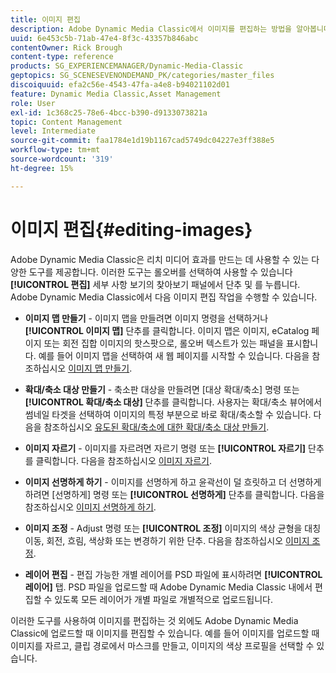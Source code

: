 ```yaml
---
title: 이미지 편집
description: Adobe Dynamic Media Classic에서 이미지를 편집하는 방법을 알아봅니다.
uuid: 6e453c5b-71ab-47e4-8f3c-43357b846abc
contentOwner: Rick Brough
content-type: reference
products: SG_EXPERIENCEMANAGER/Dynamic-Media-Classic
geptopics: SG_SCENESEVENONDEMAND_PK/categories/master_files
discoiquuid: efa2c56e-4543-47fa-a4e8-b94021102d01
feature: Dynamic Media Classic,Asset Management
role: User
exl-id: 1c368c25-78e6-4bcc-b390-d9133073821a
topic: Content Management
level: Intermediate
source-git-commit: faa1784e1d19b1167cad5749dc04227e3ff388e5
workflow-type: tm+mt
source-wordcount: '319'
ht-degree: 15%

---
```


# 이미지 편집{#editing-images}

Adobe Dynamic Media Classic은 리치 미디어 효과를 만드는 데 사용할 수 있는 다양한 도구를 제공합니다. 이러한 도구는 롤오버를 선택하여 사용할 수 있습니다 **[!UICONTROL 편집]** 세부 사항 보기의 찾아보기 패널에서 단추 및 를 누릅니다. Adobe Dynamic Media Classic에서 다음 이미지 편집 작업을 수행할 수 있습니다.

* **이미지 맵 만들기** - 이미지 맵을 만들려면 이미지 명령을 선택하거나 **[!UICONTROL 이미지 맵]** 단추를 클릭합니다. 이미지 맵은 이미지, eCatalog 페이지 또는 회전 집합 이미지의 핫스팟으로, 롤오버 텍스트가 있는 패널을 표시합니다. 예를 들어 이미지 맵을 선택하여 새 웹 페이지를 시작할 수 있습니다. 다음을 참조하십시오 [이미지 맵 만들기](/help/using/creating-image-maps.md).

* **확대/축소 대상 만들기** - 축소판 대상을 만들려면 [대상 확대/축소] 명령 또는 **[!UICONTROL 확대/축소 대상]** 단추를 클릭합니다. 사용자는 확대/축소 뷰어에서 썸네일 타겟을 선택하여 이미지의 특정 부분으로 바로 확대/축소할 수 있습니다. 다음을 참조하십시오 [유도된 확대/축소에 대한 확대/축소 대상 만들기](/help/using/creating-zoom-targets-guided-zoom.md).

* **이미지 자르기** - 이미지를 자르려면 자르기 명령 또는 **[!UICONTROL 자르기]** 단추를 클릭합니다. 다음을 참조하십시오 [이미지 자르기](/help/using/cropping-image.md).

* **이미지 선명하게 하기** - 이미지를 선명하게 하고 윤곽선이 덜 흐릿하고 더 선명하게 하려면 [선명하게] 명령 또는 **[!UICONTROL 선명하게]** 단추를 클릭합니다. 다음을 참조하십시오 [이미지 선명하게 하기](/help/using/sharpening-image.md).

* **이미지 조정** - Adjust 명령 또는 **[!UICONTROL 조정]** 이미지의 색상 균형을 대칭 이동, 회전, 흐림, 색상화 또는 변경하기 위한 단추. 다음을 참조하십시오 [이미지 조정](/help/using/adjusting-image.md).

* **레이어 편집** - 편집 가능한 개별 레이어를 PSD 파일에 표시하려면 **[!UICONTROL 레이어]** 탭. PSD 파일을 업로드할 때 Adobe Dynamic Media Classic 내에서 편집할 수 있도록 모든 레이어가 개별 파일로 개별적으로 업로드됩니다.

이러한 도구를 사용하여 이미지를 편집하는 것 외에도 Adobe Dynamic Media Classic에 업로드할 때 이미지를 편집할 수 있습니다. 예를 들어 이미지를 업로드할 때 이미지를 자르고, 클립 경로에서 마스크를 만들고, 이미지의 색상 프로필을 선택할 수 있습니다.
